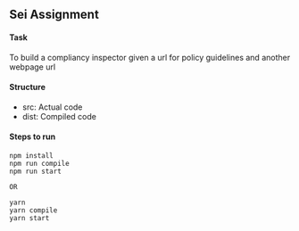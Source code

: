 ## Sei Assignment

#### Task

To build a compliancy inspector given a url for policy guidelines and another webpage url

#### Structure

- src: Actual code
- dist: Compiled code

#### Steps to run

```
npm install
npm run compile
npm run start

OR

yarn
yarn compile
yarn start
```
